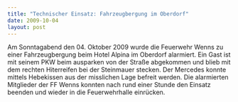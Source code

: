 ```yaml
---
title: "Technischer Einsatz: Fahrzeugbergung im Oberdorf"
date: 2009-10-04
layout: post
---
```


Am Sonntagabend den 04. Oktober 2009 wurde die Feuerwehr Wenns zu einer Fahrzeugbergung beim Hotel Alpina im Oberdorf alarmiert. Ein Gast ist mit seinem PKW beim ausparken von der Straße abgekommen und blieb mit dem rechten Hiterreifen bei der Steinmauer stecken. Der Mercedes konnte mittels Hebekissen aus der misslichen Lage befreit werden. Die alarmierten Mitglieder der FF Wenns konnten nach rund einer Stunde den Einsatz beenden und wieder in die Feuerwehrhalle einrücken.